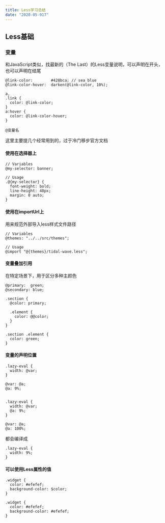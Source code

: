 ```yaml
---
title: Less学习总结
date: "2020-05-017"
---
```


## Less基础

### 变量

和JavaScript类似，找最新的（The Last）的Less变量说明，可以声明在开头，也可以声明在结尾


```
@link-color:        #428bca; // sea blue
@link-color-hover:  darken(@link-color, 10%);

a,
.link {
  color: @link-color;
}
a:hover {
  color: @link-color-hover;
}
```

`@变量名`

这里主要提几个经常用到的，过于冷门移步官方文档
#### 使用在选择器上

```
// Variables
@my-selector: banner;

// Usage
.@{my-selector} {
  font-weight: bold;
  line-height: 40px;
  margin: 0 auto;
}
```

#### 使用在importUrl上

用来规范外部导入less样式文件路径

```
// Variables
@themes: "../../src/themes";

// Usage
@import "@{themes}/tidal-wave.less";
```

#### 变量叠加引用

在特定场景下，用于区分多种主颜色
```
@primary:  green;
@secondary: blue;

.section {
  @color: primary;

  .element {
    color: @@color;
  }
}

.section .element {
  color: green;
}
```

#### 变量的声明位置

```
.lazy-eval {
  width: @var;
}

@var: @a;
@a: 9%;


.lazy-eval {
  width: @var;
  @a: 9%;
}

@var: @a;
@a: 100%;
```

都会编译成

```
.lazy-eval {
  width: 9%;
}
```

#### 可以使用Less属性的值

```
.widget {
  color: #efefef;
  background-color: $color;
}

.widget {
  color: #efefef;
  background-color: #efefef;
}
```